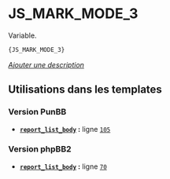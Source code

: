 # JS_MARK_MODE_3


Variable.

```html
{JS_MARK_MODE_3}
```

[*Ajouter une description*](https://fa-tvars.appspot.com/var/JS_MARK_MODE_3)

## Utilisations dans les templates

### Version PunBB
* __[`report_list_body`](../tpl/var/punbb/report_list_body.md#readme) :__ ligne [`105`](../tpl/src/punbb/report_list_body.tpl#L105)

### Version phpBB2
* __[`report_list_body`](../tpl/var/subsilver/report_list_body.md#readme) :__ ligne [`70`](../tpl/src/subsilver/report_list_body.tpl#L70)